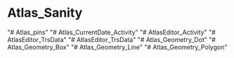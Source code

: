 # Atlas_Sanity
"# Atlas_pins" 
"# Atlas_CurrentDate_Activity" 
"# AtlasEditor_Activity" 
"# AtlasEditor_TrsData" 
"# AtlasEditor_TrsData" 
"# Atlas_Geometry_Dot" 
"# Atlas_Geometry_Box" 
"# Atlas_Geometry_Line" 
"# Atlas_Geometry_Polygon" 
